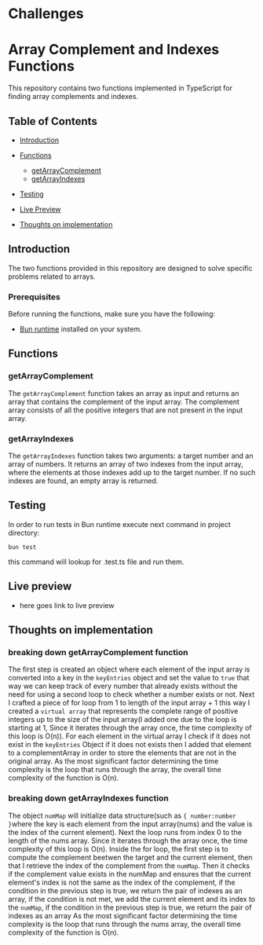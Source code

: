 # Challenges
# Array Complement and Indexes Functions

This repository contains two functions implemented in TypeScript for finding array complements and indexes.

## Table of Contents

- [Introduction](#introduction)
- [Functions](#functions)
  - [getArrayComplement](#getarraycomplement)
  - [getArrayIndexes](#getarrayindexes)
- [Testing](#testing)

- [Live Preview](#live-preview)
- [Thoughts on implementation](#thoughts-on-implementation)


## Introduction

The two functions provided in this repository are designed to solve specific problems related to arrays.

### Prerequisites

Before running the functions, make sure you have the following:

- [Bun runtime](https://bun.sh/) installed on your system.


## Functions

### getArrayComplement

The `getArrayComplement` function takes an array as input and returns an array that contains the complement of the input array. The complement array consists of all the positive integers that are not present in the input array.

### getArrayIndexes
The `getArrayIndexes` function takes two arguments: a target number and an array of numbers. It returns an array of two indexes from the input array, where the elements at those indexes add up to the target number. If no such indexes are found, an empty array is returned.
## Testing
In order to run tests in Bun runtime execute next command in project directory:
```
bun test
```
this command will lookup for .test.ts file and run them.

## Live preview
- here goes link to live preview 
## Thoughts on implementation
### breaking down getArrayComplement function
The first step is created an object where each element of the input array
is converted into a key in the `keyEntries` object and set the value to `true` that way we can keep track of every number that already exists without the need for using a second loop to check whether a number exists or not.
Next I crafted a piece of for loop from 1 to length of the input array + 1 
this way I created a `virtual array` that represents the complete range of positive integers up to the size of the input array(I added one due to the loop is starting at 1, Since it iterates through the array once, the time complexity of this loop is O(n)). For each element in the virtual array I check if it does not exist in the `keyEntries` Object if it does not exists then I added that element to a complementArray in order to store the elements that are not in the original array. 
As the most significant factor determining the time complexity is the loop that runs through the array, the overall time complexity of the function is O(n).

### breaking down getArrayIndexes function
The object `numMap` will initialize data structure(such as `{ number:number }`where the key is each element from the input array(nums) and the value is the index of the current element).
Next the loop runs from index 0 to the length of the nums array. 
Since it iterates through the array once, the time complexity of this loop is O(n).
Inside the for loop, the first step is to compute the complement beetwen the target and the current element, then that I retrieve the index of the complement from the `numMap`. 
Then it checks if the complement value exists in the numMap and ensures that the current element's index is not the same as the index of the complement, if the condition in the previous step is true, we return the pair of indexes as an array, if the condition is not met, we add the current element and its index to the `numMap`, if the condition in the previous step is true, we return the pair of indexes as an array
As the most significant factor determining the time complexity is the loop that runs through the nums array, the overall time complexity of the function is O(n).

